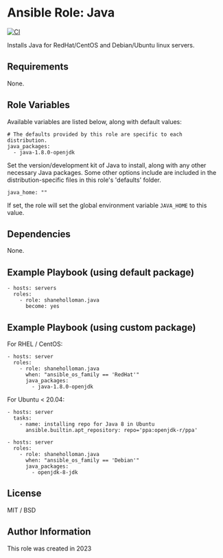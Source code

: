 # Ansible Role: Java

[![CI](https://github.com/shaneholloman/ansible-role-java/actions/workflows/ci.yml/badge.svg)](https://github.com/shaneholloman/ansible-role-java/actions/workflows/ci.yml)

Installs Java for RedHat/CentOS and Debian/Ubuntu linux servers.

## Requirements

None.

## Role Variables

Available variables are listed below, along with default values:

    # The defaults provided by this role are specific to each distribution.
    java_packages:
      - java-1.8.0-openjdk

Set the version/development kit of Java to install, along with any other necessary Java packages. Some other options include are included in the distribution-specific files in this role's 'defaults' folder.

    java_home: ""

If set, the role will set the global environment variable `JAVA_HOME` to this value.

## Dependencies

None.

## Example Playbook (using default package)

    - hosts: servers
      roles:
        - role: shaneholloman.java
          become: yes

## Example Playbook (using custom package)

For RHEL / CentOS:

    - hosts: server
      roles:
        - role: shaneholloman.java
          when: "ansible_os_family == 'RedHat'"
          java_packages:
            - java-1.8.0-openjdk

For Ubuntu < 20.04:

    - hosts: server
      tasks:
        - name: installing repo for Java 8 in Ubuntu
          ansible.builtin.apt_repository: repo='ppa:openjdk-r/ppa'

    - hosts: server
      roles:
        - role: shaneholloman.java
          when: "ansible_os_family == 'Debian'"
          java_packages:
            - openjdk-8-jdk

## License

MIT / BSD

## Author Information

This role was created in 2023
